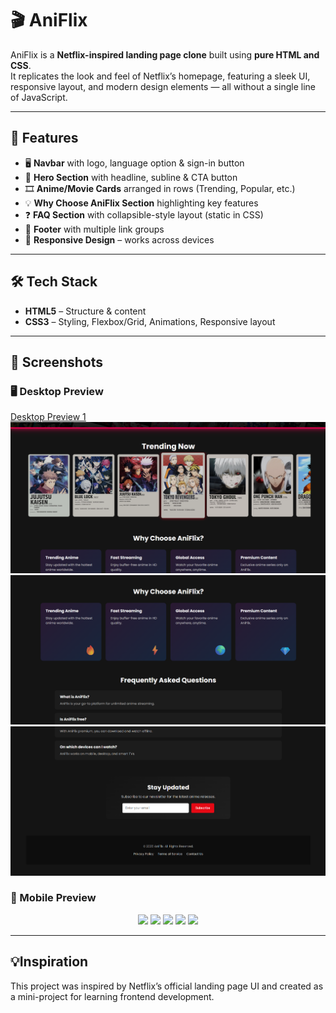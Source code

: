 # 🎬 AniFlix  

AniFlix is a **Netflix-inspired landing page clone** built using **pure HTML and CSS**.  
It replicates the look and feel of Netflix’s homepage, featuring a sleek UI, responsive layout, and modern design elements — all without a single line of JavaScript.  

---

## 🚀 Features  

- 🖥️ **Navbar** with logo, language option & sign-in button  
- 🎥 **Hero Section** with headline, subline & CTA button  
- 🎞️ **Anime/Movie Cards** arranged in rows (Trending, Popular, etc.)  
- 💡 **Why Choose AniFlix Section** highlighting key features  
- ❓ **FAQ Section** with collapsible-style layout (static in CSS)  
- 📜 **Footer** with multiple link groups  
- 📱 **Responsive Design** – works across devices  

---

## 🛠️ Tech Stack  

- **HTML5** – Structure & content  
- **CSS3** – Styling, Flexbox/Grid, Animations, Responsive layout

---
## 📸 Screenshots  
### 🖥️ Desktop Preview  
[Desktop Preview 1](./Preview/OnDesktop/s1.png)  
![Desktop Preview 2](./Preview/OnDesktop/s2.png)  
![Desktop Preview 2](./Preview/OnDesktop/s3.png)  
![Desktop Preview 2](./Preview/OnDesktop/s4.png)  

### 📱 Mobile Preview  
<p align="center">
  <img src="./Preview/OnMobile/S1.png" width="200" />
  <img src="./Preview/OnMobile/S2.png" width="200" />
  <img src="./Preview/OnMobile/S3.png" width="200" />
  <img src="./Preview/OnMobile/S4.png" width="200" />
  <img src="./Preview/OnMobile/S5.png" width="200" />
</p>  

---

## 💡Inspiration

This project was inspired by Netflix’s official landing page UI and created as a mini-project for learning frontend development.

